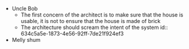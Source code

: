 - Uncle Bob
	- The first concern of the architect is to make sure that the house is usable, it is not to ensure that the house is made of brick
	- The architecture should scream the intent of the system
	  id:: 634c5a5e-1873-4e56-92ff-7de21f924ef3
- Melly shum